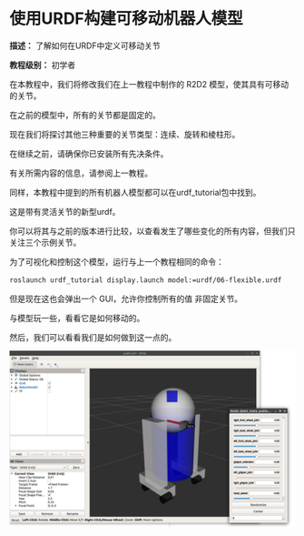 # 使用URDF构建可移动机器人模型

**描述：** 了解如何在URDF中定义可移动关节

**教程级别：** 初学者


在本教程中，我们将修改我们在上一教程中制作的 R2D2 模型，使其具有可移动的关节。

在之前的模型中，所有的关节都是固定的。

现在我们将探讨其他三种重要的关节类型：连续、旋转和棱柱形。

在继续之前，请确保你已安装所有先决条件。

有关所需内容的信息，请参阅上一教程。

同样，本教程中提到的所有机器人模型都可以在urdf_tutorial包中找到。

这是带有灵活关节的新型urdf。 

你可以将其与之前的版本进行比较，以查看发生了哪些变化的所有内容，但我们只关注三个示例关节。

为了可视化和控制这个模型，运行与上一个教程相同的命令：

```bash
roslaunch urdf_tutorial display.launch model:=urdf/06-flexible.urdf
```

但是现在这也会弹出一个 GUI，允许你控制所有的值 非固定关节。

与模型玩一些，看看它是如何移动的。

然后，我们可以看看我们是如何做到这一点的。

![image alt](https://raw.githubusercontent.com/ros/urdf_tutorial/master/images/flexible.png)
